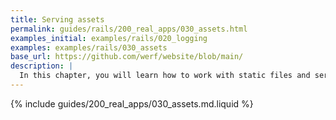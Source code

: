 ```yaml
---
title: Serving assets
permalink: guides/rails/200_real_apps/030_assets.html
examples_initial: examples/rails/020_logging
examples: examples/rails/030_assets
base_url: https://github.com/werf/website/blob/main/
description: |
  In this chapter, you will learn how to work with static files and serve them to the client correctly.
---
```


{% include guides/200_real_apps/030_assets.md.liquid %}
